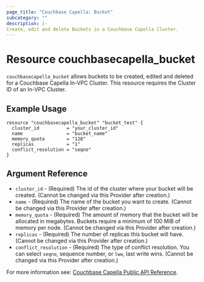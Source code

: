 ```yaml
---
page_title: "Couchbase Capella: Bucket"
subcategory: ""
description: |-
Create, edit and delete Buckets in a Couchbase Capella Cluster.
---
```


# Resource couchbasecapella_bucket

`couchbasecapella_bucket` allows buckets to be created, edited and deleted for a Couchbase Capella In-VPC Cluster. This resource requires the Cluster ID of an In-VPC Cluster.

## Example Usage

```hcl
resource "couchbasecapella_bucket" "bucket_test" {
  cluster_id          = "your_cluster_id"
  name                = "bucket_name"
  memory_quota        = "128"
  replicas            = "1"
  conflict_resolution = "seqno"
}
```

## Argument Reference

- `cluster_id` - (Required) The id of the cluster where your bucket will be created. (Cannot be changed via this Provider after creation.)
- `name` - (Required) The name of the bucket you want to create. (Cannot be changed via this Provider after creation.)
- `memory_quota` - (Required) The amount of memory that the bucket will be allocated in megabytes. Buckets require a minimum of 100 MiB of memory per node. (Cannot be changed via this Provider after creation.)
- `replicas` - (Required) The number of replicas this bucket will have. (Cannot be changed via this Provider after creation.)
- `conflict_resolution` - (Required) The type of conflict resolution. You can select `seqno`, sequence number, or `lww`, last write wins. (Cannot be changed via this Provider after creation.)

For more information see: [Couchbase Capella Public API Reference](https://docs.couchbase.com/cloud/reference/rest-endpoints-all.html#clusters).
